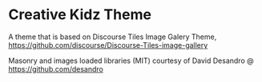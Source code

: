 # Creative Kidz Theme

A theme that is based on Discourse Tiles Image Galery Theme, https://github.com/discourse/Discourse-Tiles-image-gallery 

Masonry and images loaded libraries (MIT) courtesy of David Desandro @ https://github.com/desandro
